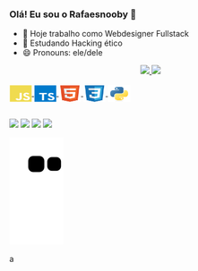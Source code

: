 ### Olá! Eu sou o Rafaesnooby 👋



- 🔭 Hoje trabalho como Webdesigner Fullstack
- 🌱 Estudando Hacking ético
- 😄 Pronouns: ele/dele

<div align="center">
  <a href="https://github.com/Rafaelsnooby1">
  <img height="180em" src="https://github-readme-stats.vercel.app/api?username=Rafaelsnooby1&show_icons=true&theme=dracula&include_all_commits=true&count_private=true"/>
  <img height="180em" src="https://github-readme-stats.vercel.app/api/top-langs/?username=Rafaelsnooby1&layout=compact&langs_count=7&theme=dracula"/>
</div>
<div style="display: inline_block"><br>
  <img align="center" alt="Rafa-Js" height="30" width="40" src="https://raw.githubusercontent.com/devicons/devicon/master/icons/javascript/javascript-plain.svg">
  <img align="center" alt="Rafa-Ts" height="30" width="40" src="https://raw.githubusercontent.com/devicons/devicon/master/icons/typescript/typescript-plain.svg">
  <img align="center" alt="Rafa-HTML" height="30" width="40" src="https://raw.githubusercontent.com/devicons/devicon/master/icons/html5/html5-original.svg">
  <img align="center" alt="Rafa-CSS" height="30" width="40" src="https://raw.githubusercontent.com/devicons/devicon/master/icons/css3/css3-original.svg">
  <img align="center" alt="Rafa-Python" height="30" width="40" src="https://raw.githubusercontent.com/devicons/devicon/master/icons/python/python-original.svg">
</div>

##

<div>
   <a href="https://instagram.com/otaldoraff?igshid=YmMyMTA2M2Y=" target="_blank"><img src="https://img.shields.io/badge/-Instagram-%23E4405F?style=for-the-badge&logo=instagram&logoColor=white" target="_blank"></a>
 <a href="https://discord.gg/8AdvbjqZVh" target="_blank"><img src="https://img.shields.io/badge/Discord-7289DA?style=for-the-badge&logo=discord&logoColor=white" target="_blank"></a> 
  <a href = "rafaelfullstack123@gmail.com"><img src="https://img.shields.io/badge/-Gmail-%23333?style=for-the-badge&logo=gmail&logoColor=white" target="_blank"></a>
  <a href="https://twitter.com/contachackeada82" target="_blank"><img src="https://img.shields.io/badge/Twitter-1DA1F2?style=for-the-badge&logo=twitter&logoColor=white"></a>
 
   ![Snake animation](https://github.com/Rafaelsnooby1/Rafaelsnooby1/blob/output/github-contribution-grid-snake.svg)
</div>
a
